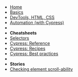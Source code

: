<!-- markdownlint-disable MD041 -->

* [Home](/)
* [Basics](./lesson-basics.md)
* [DevTools, HTML, CSS](./lesson-devtools.md)
* [Automation (with Cypress)](./lesson-automation.md)
* &nbsp;
* **Cheatsheets**
* [Selectors](./cheatsheets-selectors.md)
* [Cypress: Reference](./cheatsheets-cypress-reference.md)
* [Cypress: Recipes](./cheatsheets-cypress-recipes.md)
* [Cypress: Best practices](./cheatsheets-cypress-best-practices.md)
* &nbsp;
* **Stories**
* [Checking element scroll-ability](./stories-scrollability.md)

